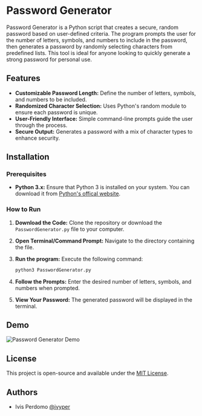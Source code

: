 
# Password Generator
Password Generator is a Python script that creates a secure, random password based on user-defined criteria. 
The program prompts the user for the number of letters, symbols, and numbers to include in the password, 
then generates a password by randomly selecting characters from predefined lists. 
This tool is ideal for anyone looking to quickly generate a strong password for personal use.

## Features

- **Customizable Password Length:** Define the number of letters, symbols, and numbers to be included.
- **Randomized Character Selection:** Uses Python's random module to ensure each password is unique.
- **User-Friendly Interface:** Simple command-line prompts guide the user through the process.
- **Secure Output:** Generates a password with a mix of character types to enhance security.

## Installation

### Prerequisites

- **Python 3.x:** Ensure that Python 3 is installed on your system. You can download it from [Python's offical website](python.org).

### How to Run

1. **Download the Code:** Clone the repository or download the `PasswordGenerator.py` file to your computer.

2. **Open Terminal/Command Prompt:** Navigate to the directory containing the file.

3. **Run the program:** Execute the following command:

    ```bash
    python3 PasswordGenerator.py
    ```

4. **Follow the Prompts:** Enter the desired number of letters, symbols, and numbers when prompted.

5. **View Your Password:** The generated password will be displayed in the terminal.


## Demo
![Password Generator Demo](https://i.imgur.com/no9VKTh.gif)


## License

This project is open-source and available under the [MIT License](https://choosealicense.com/licenses/mit/).


## Authors

- Ivis Perdomo [@ivyper](https://www.github.com/ivyper)

